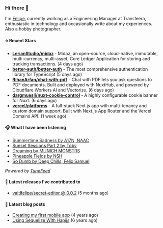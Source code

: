 ### Hi there 👋

I'm [Felipe](https://felipevm.com), currently working as a Engineering Manager at Transfeera, enthusiastic in technology and occasionally write about my experiences. Also a hobby photographer.

#### ⭐ Recent Stars
- **[LerianStudio/midaz](https://github.com/LerianStudio/midaz)** - Midaz, an open-source, cloud-native, immutable, multi-currency, multi-asset, Core Ledger Application for storing and tracking transactions.  (4 days ago)
- **[better-auth/better-auth](https://github.com/better-auth/better-auth)** - The most comprehensive authentication library for TypeScript (5 days ago)
- **[RihanArfan/chat-with-pdf](https://github.com/RihanArfan/chat-with-pdf)** - Chat with PDF lets you ask questions to PDF documents. Built and deployed with NuxtHub, and powered by Cloudflare Workers AI and Vectorize. (6 days ago)
- **[dargmuesli/nuxt-cookie-control](https://github.com/dargmuesli/nuxt-cookie-control)** - A highly configurable cookie banner for Nuxt. (6 days ago)
- **[vercel/platforms](https://github.com/vercel/platforms)** - A full-stack Next.js app with multi-tenancy and custom domain support. Built with Next.js App Router and the Vercel Domains API. (1 week ago)

#### 🎧 What I have been listening
- [Summertime Sadness by A17N, NAAC](https://open.spotify.com/track/13N5QeYhchuiUmchfwjs8m)
- [Sunset Sessions Part 2 by Tobÿ](https://open.spotify.com/track/1JT1l1FgOFV9UHviYSqNTG)
- [Dreaming by MUNICH MONSTRS](https://open.spotify.com/track/6jRrwGlHkkd9d6C5AMUKGE)
- [Pineapple Fields by NSH](https://open.spotify.com/track/0Azm5zjNW7scVyUnVzFne4)
- [So Dumb by Deep Chills, Felix Samuel](https://open.spotify.com/track/58ePgow5ettzpeMijr9Vto)

_Powered by [TuneFeed](https://tunefeed.app?ref=valtlfelipe-gh-profile)_ 

#### 🚀 Latest releases I've contributed to


- [valtlfelipe/secret-editor @ 0.0.2](https://github.com/valtlfelipe/secret-editor/releases/tag/0.0.2) (5 months ago)

#### 📄 Latest blog posts
- [Creating my first mobile app](https://felipevm.com/posts/creating-my-first-mobile-app/) (4 years ago)
- [Using Sequelize With Hapijs](https://felipevm.com/posts/using-sequelize-with-hapijs/) (6 years ago)
